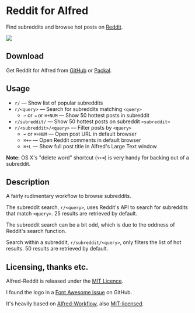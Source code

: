 
# Reddit for Alfred #

Find subreddits and browse hot posts on [Reddit][reddit].

![][demo]

## Download ##

Get Reddit for Alfred from [GitHub][gh-releases] or [Packal][packal-page].

## Usage ##

- `r/` — Show list of popular subreddits
- `r/<query>` — Search for subreddits matching `<query>`
    - `↩` or `⇥` or `⌘+NUM` — Show 50 hottest posts in subreddit
- `r/subreddit/` — Show 50 hottest posts on subreddit `<subreddit>`
- `r/<subreddit>/<query>` — Filter posts by `<query>`
    - `↩` or `⌘+NUM` — Open post URL in default browser
    - `⌘+↩` — Open Reddit comments in default browser
    - `⌘+L` — Show full post title in Alfred's Large Text window

**Note:** OS X's "delete word" shortcut (`⌥+⌫`) is very handy for backing
out of a subreddit.

## Description ##

A fairly rudimentary workflow to browse subreddits.

The subreddit search, `r/<query>`, uses Reddit's API to search for subreddits
that match `<query>`. 25 results are retrieved by default.

The subreddit search can be a bit odd, which is due to the oddness of Reddit's
search function.

Search within a subreddit, `r/subreddit/<query>`, only filters the list of hot
results. 50 results are retrieved by default.

## Licensing, thanks etc. ##

Alfred-Reddit is released under the [MIT Licence][mit].

I found the logo in a [Font Awesome issue][logo-source] on GitHub.

It's heavily based on [Alfred-Workflow][alfred-workflow], also [MIT-licensed][mit].

[reddit]: http://www.reddit.com
[mit]: http://opensource.org/licenses/MIT
[alfred-workflow]: http://www.deanishe.net/alfred-workflow/
[logo-source]: https://github.com/FortAwesome/Font-Awesome/issues/372
[gh-releases]: https://github.com/deanishe/alfred-reddit/releases
[packal-page]: http://www.packal.org/workflow/reddit
[demo]: demo.gif
